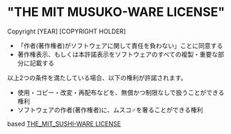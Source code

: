 # "THE MIT MUSUKO-WARE LICENSE"

Copyright [YEAR] [COPYRIGHT HOLDER]

- 「作者(著作権者)がソフトウェアに関して責任を負わない」ことに同意する
- 著作権表示、もしくは本許諾表示をソフトウェアのすべての複製・重要な部分に記載する

以上2つの条件を満たしている場合、以下の権利が許諾されます。

- 使用・コピー・改変・再配布などを、無償かつ制限なしで扱うことができる権利
- ソフトウェアの作者(著作権者)に、ムスコ♂を奢ることができる権利

based [THE_MIT_SUSHI-WARE LICENSE](https://github.com/watasuke102/mit-sushi-ware)
